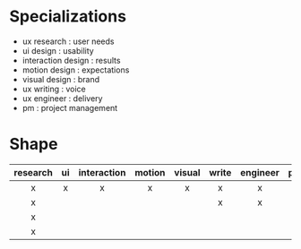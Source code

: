 # Specializations

- ux research : user needs
- ui design : usability
- interaction design : results
- motion design : expectations
- visual design : brand
- ux writing : voice
- ux engineer : delivery
- pm : project management

# Shape

|research|ui|interaction|motion|visual|write|engineer|pm|
|:--:|:--:|:--:|:--:|:--:|:--:|:--:|:--:|
|x|x|x|x|x|x|x|x|
|x|||||x|x|x|
|x|||||||x|
|x||||||||

